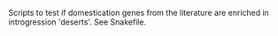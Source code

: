Scripts to test if domestication genes from the literature are enriched in introgression 'deserts'. See Snakefile.
